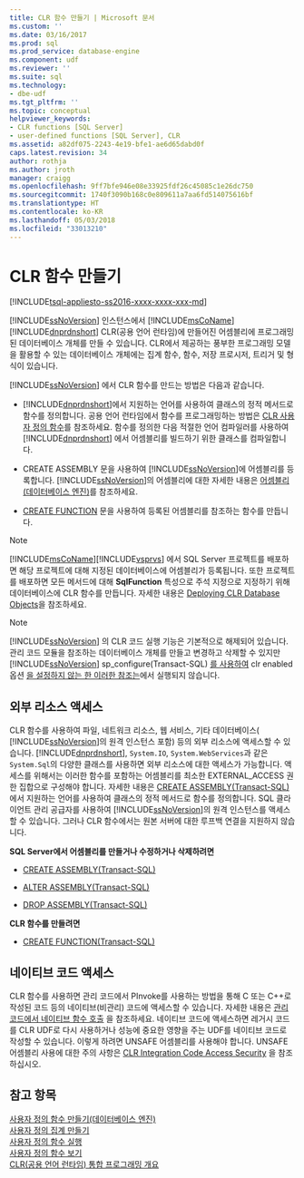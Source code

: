 ```yaml
---
title: CLR 함수 만들기 | Microsoft 문서
ms.custom: ''
ms.date: 03/16/2017
ms.prod: sql
ms.prod_service: database-engine
ms.component: udf
ms.reviewer: ''
ms.suite: sql
ms.technology:
- dbe-udf
ms.tgt_pltfrm: ''
ms.topic: conceptual
helpviewer_keywords:
- CLR functions [SQL Server]
- user-defined functions [SQL Server], CLR
ms.assetid: a82df075-2243-4e19-bfe1-ae6d65dabd0f
caps.latest.revision: 34
author: rothja
ms.author: jroth
manager: craigg
ms.openlocfilehash: 9ff7bfe946e08e33925fdf26c45085c1e26dc750
ms.sourcegitcommit: 1740f3090b168c0e809611a7aa6fd514075616bf
ms.translationtype: HT
ms.contentlocale: ko-KR
ms.lasthandoff: 05/03/2018
ms.locfileid: "33013210"
---
```

# <a name="create-clr-functions"></a>CLR 함수 만들기
[!INCLUDE[tsql-appliesto-ss2016-xxxx-xxxx-xxx-md](../../includes/tsql-appliesto-ss2016-xxxx-xxxx-xxx-md.md)]

  [!INCLUDE[ssNoVersion](../../includes/ssnoversion-md.md)] 인스턴스에서 [!INCLUDE[msCoName](../../includes/msconame-md.md)] [!INCLUDE[dnprdnshort](../../includes/dnprdnshort-md.md)] CLR(공용 언어 런타임)에 만들어진 어셈블리에 프로그래밍된 데이터베이스 개체를 만들 수 있습니다. CLR에서 제공하는 풍부한 프로그래밍 모델을 활용할 수 있는 데이터베이스 개체에는 집계 함수, 함수, 저장 프로시저, 트리거 및 형식이 있습니다.  
  
 [!INCLUDE[ssNoVersion](../../includes/ssnoversion-md.md)] 에서 CLR 함수를 만드는 방법은 다음과 같습니다.  
  
-   [!INCLUDE[dnprdnshort](../../includes/dnprdnshort-md.md)]에서 지원하는 언어를 사용하여 클래스의 정적 메서드로 함수를 정의합니다. 공용 언어 런타임에서 함수를 프로그래밍하는 방법은 [CLR 사용자 정의 함수](../../relational-databases/clr-integration-database-objects-user-defined-functions/clr-user-defined-functions.md)를 참조하세요. 함수를 정의한 다음 적절한 언어 컴파일러를 사용하여 [!INCLUDE[dnprdnshort](../../includes/dnprdnshort-md.md)] 에서 어셈블리를 빌드하기 위한 클래스를 컴파일합니다.  
  
-   CREATE ASSEMBLY 문을 사용하여 [!INCLUDE[ssNoVersion](../../includes/ssnoversion-md.md)]에 어셈블리를 등록합니다. [!INCLUDE[ssNoVersion](../../includes/ssnoversion-md.md)]의 어셈블리에 대한 자세한 내용은 [어셈블리&#40;데이터베이스 엔진&#41;](../../relational-databases/clr-integration/assemblies-database-engine.md)를 참조하세요.  
  
-   [CREATE FUNCTION](../../t-sql/statements/create-function-transact-sql.md) 문을 사용하여 등록된 어셈블리를 참조하는 함수를 만듭니다.  
  
> [!NOTE]  
>  [!INCLUDE[msCoName](../../includes/msconame-md.md)][!INCLUDE[vsprvs](../../includes/vsprvs-md.md)] 에서 SQL Server 프로젝트를 배포하면 해당 프로젝트에 대해 지정된 데이터베이스에 어셈블리가 등록됩니다. 또한 프로젝트를 배포하면 모든 메서드에 대해 **SqlFunction** 특성으로 주석 지정으로 지정하기 위해 데이터베이스에 CLR 함수를 만듭니다. 자세한 내용은 [Deploying CLR Database Objects](../../relational-databases/clr-integration/deploying-clr-database-objects.md)을 참조하세요.  
  
> [!NOTE]  
>  [!INCLUDE[ssNoVersion](../../includes/ssnoversion-md.md)] 의 CLR 코드 실행 기능은 기본적으로 해제되어 있습니다. 관리 코드 모듈을 참조하는 데이터베이스 개체를 만들고 변경하고 삭제할 수 있지만 [!INCLUDE[ssNoVersion](../../includes/ssnoversion-md.md)] sp_configure(Transact-SQL) [를 사용하여](../../database-engine/configure-windows/clr-enabled-server-configuration-option.md) clr enabled 옵션 [을 설정하지 않는 한 이러한 참조는](../../relational-databases/system-stored-procedures/sp-configure-transact-sql.md)에서 실행되지 않습니다.  
  
## <a name="accessing-external-resources"></a>외부 리소스 액세스  
 CLR 함수를 사용하여 파일, 네트워크 리소스, 웹 서비스, 기타 데이터베이스( [!INCLUDE[ssNoVersion](../../includes/ssnoversion-md.md)]의 원격 인스턴스 포함) 등의 외부 리소스에 액세스할 수 있습니다. [!INCLUDE[dnprdnshort](../../includes/dnprdnshort-md.md)], `System.IO`, `System.WebServices`과 같은 `System.Sql`의 다양한 클래스를 사용하면 외부 리소스에 대한 액세스가 가능합니다. 액세스를 위해서는 이러한 함수를 포함하는 어셈블리를 최소한 EXTERNAL_ACCESS 권한 집합으로 구성해야 합니다. 자세한 내용은 [CREATE ASSEMBLY&#40;Transact-SQL&#41;](../../t-sql/statements/create-assembly-transact-sql.md)에서 지원하는 언어를 사용하여 클래스의 정적 메서드로 함수를 정의합니다. SQL 클라이언트 관리 공급자를 사용하여 [!INCLUDE[ssNoVersion](../../includes/ssnoversion-md.md)]의 원격 인스턴스를 액세스할 수 있습니다. 그러나 CLR 함수에서는 원본 서버에 대한 루프백 연결을 지원하지 않습니다.  
  
 **SQL Server에서 어셈블리를 만들거나 수정하거나 삭제하려면**  
  
-   [CREATE ASSEMBLY&#40;Transact-SQL&#41;](../../t-sql/statements/create-assembly-transact-sql.md)  
  
-   [ALTER ASSEMBLY&#40;Transact-SQL&#41;](../../t-sql/statements/alter-assembly-transact-sql.md)  
  
-   [DROP ASSEMBLY&#40;Transact-SQL&#41;](../../t-sql/statements/drop-assembly-transact-sql.md)  
  
 **CLR 함수를 만들려면**  
  
-   [CREATE FUNCTION&#40;Transact-SQL&#41;](../../t-sql/statements/create-function-transact-sql.md)  
  
## <a name="accessing-native-code"></a>네이티브 코드 액세스  
 CLR 함수를 사용하면 관리 코드에서 PInvoke를 사용하는 방법을 통해 C 또는 C++로 작성된 코드 등의 네이티브(비관리) 코드에 액세스할 수 있습니다. 자세한 내용은 [관리 코드에서 네이티브 함수 호출](http://go.microsoft.com/fwlink/?LinkID=181929) 을 참조하세요. 네이티브 코드에 액세스하면 레거시 코드를 CLR UDF로 다시 사용하거나 성능에 중요한 영향을 주는 UDF를 네이티브 코드로 작성할 수 있습니다. 이렇게 하려면 UNSAFE 어셈블리를 사용해야 합니다. UNSAFE 어셈블리 사용에 대한 주의 사항은 [CLR Integration Code Access Security](../../relational-databases/clr-integration/security/clr-integration-code-access-security.md) 을 참조하십시오.  
  
## <a name="see-also"></a>참고 항목  
 [사용자 정의 함수 만들기&#40;데이터베이스 엔진&#41;](../../relational-databases/user-defined-functions/create-user-defined-functions-database-engine.md)   
 [사용자 정의 집계 만들기](../../relational-databases/user-defined-functions/create-user-defined-aggregates.md)   
 [사용자 정의 함수 실행](../../relational-databases/user-defined-functions/execute-user-defined-functions.md)   
 [사용자 정의 함수 보기](../../relational-databases/user-defined-functions/view-user-defined-functions.md)   
 [CLR&#40;공용 언어 런타임&#41; 통합 프로그래밍 개요](../../relational-databases/clr-integration/common-language-runtime-clr-integration-programming-concepts.md)  
  
  
